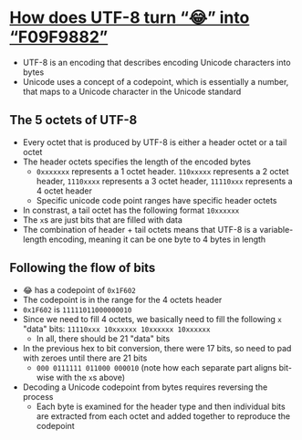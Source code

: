 # [How does UTF-8 turn “😂” into “F09F9882”](https://sethmlarson.dev/blog/utf-8)

* UTF-8 is an encoding that describes encoding Unicode characters into bytes
* Unicode uses a concept of a codepoint, which is essentially a number, that maps to a Unicode character in the Unicode standard

## The 5 octets of UTF-8

* Every octet that is produced by UTF-8 is either a header octet or a tail octet
* The header octets specifies the length of the encoded bytes
  * `0xxxxxxx` represents a 1 octet header. `110xxxxx` represents a 2 octet header, `1110xxxx` represents a 3 octet header, `11110xxx` represents a 4 octet header
  * Specific unicode code point ranges have specific header octets
* In constrast, a tail octet has the following format `10xxxxxx`
* The `x`s are just bits that are filled with data
* The combination of header + tail octets means that UTF-8 is a variable-length encoding, meaning it can be one byte to 4 bytes in length

## Following the flow of bits

* 😂 has a codepoint of `0x1F602`
* The codepoint is in the range for the 4 octets header
* `0x1F602` is `11111011000000010`
* Since we need to fill 4 octets, we basically need to fill the following `x` "data" bits: `11110xxx 10xxxxxx 10xxxxxx 10xxxxxx`
  * In all, there should be 21 "data" bits
* In the previous hex to bit conversion, there were 17 bits, so need to pad with zeroes until there are 21 bits
  * `000 0111111 011000 000010` (note how each separate part aligns bit-wise with the `x`s above)
* Decoding a Unicode codepoint from bytes requires reversing the process
  * Each byte is examined for the header type and then individual bits are extracted from each octet and added together to reproduce the codepoint

